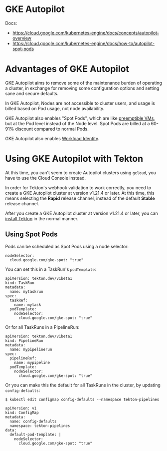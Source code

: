 # GKE Autopilot

Docs:
- https://cloud.google.com/kubernetes-engine/docs/concepts/autopilot-overview
- https://cloud.google.com/kubernetes-engine/docs/how-to/autopilot-spot-pods

# Advantages of GKE Autopilot

GKE Autopilot aims to remove some of the maintenance burden of operating a cluster, in exchange for removing some configuration options and setting sane and secure defaults.

In GKE Autopilot, Nodes are not accessible to cluster users, and usage is billed based on Pod usage, not node availability.

GKE Autopilot also enables "Spot Pods", which are like [preemptible VMs](./preemptible-vms.md), but at the Pod level instead of the Node level.
Spot Pods are billed at a 60-91% discount compared to normal Pods.

GKE Autopilot also enables [Workload Identity](./workload-identity.md).

# Using GKE Autopilot with Tekton

At this time, you can't seem to create Autopilot clusters using `gcloud`, you have to use the Cloud Console instead.

In order for Tekton's webhook validation to work correctly, you need to create a GKE Autopilot cluster at version v1.21.4 or later.
At this time, this means selecting the **Rapid** release channel, instead of the default **Stable** release channel.

After you create a GKE Autopilot cluster at version v1.21.4 or later, you can [install Tekton](https://tekton.dev/docs/pipelines/install/) in the normal manner.

## Using Spot Pods

Pods can be scheduled as Spot Pods using a node selector:

```
nodeSelector:
  cloud.google.com/gke-spot: "true"
```

You can set this in a TaskRun's `podTemplate`:

```
apiVersion: tekton.dev/v1beta1
kind: TaskRun
metadata:
  name: mytaskrun
spec:
  taskRef:
    name: mytask
  podTemplate:
    nodeSelector:
      cloud.google.com/gke-spot: "true"
```

Or for all TaskRuns in a PipelineRun:

```
apiVersion: tekton.dev/v1beta1
kind: PipelineRun
metadata:
  name: mypipelinerun
spec:
  pipelineRef:
    name: mypipeline
  podTemplate:
    nodeSelector:
      cloud.google.com/gke-spot: "true"
```

Or you can make this the default for all TaskRuns in the cluster, by updating `config-defaults`:

```
$ kubectl edit configmap config-defaults --namespace tekton-pipelines
```

```
apiVersion: v1
kind: ConfigMap
metadata:
  name: config-defaults
  namespace: tekton-pipelines
data:
  default-pod-template: |
    nodeSelector:
      cloud.google.com/gke-spot: "true"
```

